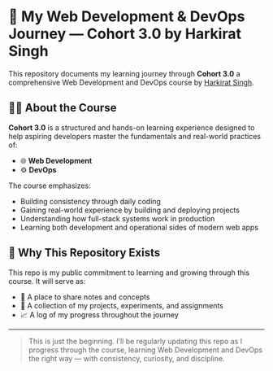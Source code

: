 # 📘 My Web Development & DevOps Journey — Cohort 3.0 by Harkirat Singh

This repository documents my learning journey through **Cohort 3.0** a comprehensive Web Development and DevOps course by [Harkirat Singh](https://x.com/kirat_tw).

## 👨‍🏫 About the Course

**Cohort 3.0** is a structured and hands-on learning experience designed to help aspiring developers master the fundamentals and real-world practices of:
- 🌐 **Web Development**
- ⚙️ **DevOps**

The course emphasizes:
- Building consistency through daily coding
- Gaining real-world experience by building and deploying projects
- Understanding how full-stack systems work in production
- Learning both development and operational sides of modern web apps

## 📅 Why This Repository Exists

This repo is my public commitment to learning and growing through this course. It will serve as:
- 🧠 A place to share notes and concepts
- 🧪 A collection of my projects, experiments, and assignments
- 📈 A log of my progress throughout the journey

---

> This is just the beginning. I’ll be regularly updating this repo as I progress through the course, learning Web Development and DevOps the right way — with consistency, curiosity, and discipline.
